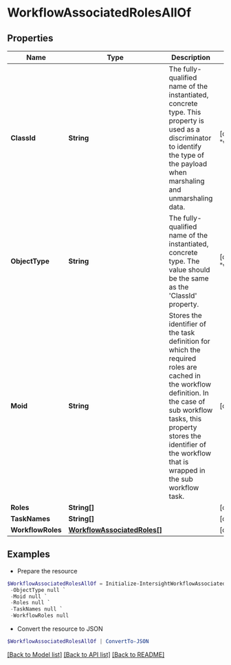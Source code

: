# WorkflowAssociatedRolesAllOf
## Properties

Name | Type | Description | Notes
------------ | ------------- | ------------- | -------------
**ClassId** | **String** | The fully-qualified name of the instantiated, concrete type. This property is used as a discriminator to identify the type of the payload when marshaling and unmarshaling data. | [default to "workflow.AssociatedRoles"]
**ObjectType** | **String** | The fully-qualified name of the instantiated, concrete type. The value should be the same as the &#39;ClassId&#39; property. | [default to "workflow.AssociatedRoles"]
**Moid** | **String** | Stores the identifier of the task definition for which the required roles are cached in the workflow definition. In the case of sub workflow tasks, this property stores the identifier of the workflow that is wrapped in the sub workflow task. | [optional] [readonly] 
**Roles** | **String[]** |  | [optional] 
**TaskNames** | **String[]** |  | [optional] 
**WorkflowRoles** | [**WorkflowAssociatedRoles[]**](WorkflowAssociatedRoles.md) |  | [optional] 

## Examples

- Prepare the resource
```powershell
$WorkflowAssociatedRolesAllOf = Initialize-IntersightWorkflowAssociatedRolesAllOf  -ClassId null `
 -ObjectType null `
 -Moid null `
 -Roles null `
 -TaskNames null `
 -WorkflowRoles null
```

- Convert the resource to JSON
```powershell
$WorkflowAssociatedRolesAllOf | ConvertTo-JSON
```

[[Back to Model list]](../README.md#documentation-for-models) [[Back to API list]](../README.md#documentation-for-api-endpoints) [[Back to README]](../README.md)

